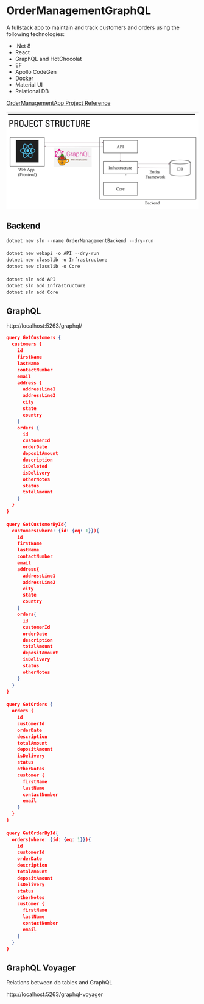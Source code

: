 # OrderManagementGraphQL

A fullstack app to maintain and track customers and orders using the following technologies:

- .Net 8
- React
- GraphQL and HotChocolat
- EF
- Apollo CodeGen
- Docker
- Material UI
- Relational DB

[OrderManagementApp Project Reference](https://github.com/ivanthagura/OrderManagementApp)

![Project Diagram](./.resources/images/001_project_diagram.png)

## Backend

```powershell
dotnet new sln --name OrderManagementBackend --dry-run

dotnet new webapi -o API --dry-run
dotnet new classlib -o Infrastructure
dotnet new classlib -o Core

dotnet sln add API
dotnet sln add Infrastructure
dotnet sln add Core
```

## GraphQL

http://localhost:5263/graphql/

```json
query GetCustomers {
  customers {
    id
    firstName
    lastName
    contactNumber
    email
    address {
      addressLine1
      addressLine2
      city
      state
      country
    }
    orders {
      id
      customerId
      orderDate
      depositAmount
      description
      isDeleted
      isDelivery
      otherNotes
      status
      totalAmount
    }
  }
}

query GetCustomerById{
  customers(where: {id: {eq: 1}}){
    id
    firstName
    lastName
    contactNumber
    email
    address{
      addressLine1
      addressLine2
      city
      state
      country
    }
    orders{
      id
      customerId
      orderDate
      description
      totalAmount
      depositAmount
      isDelivery
      status
      otherNotes
    }
  }
}

query GetOrders {
  orders {
    id
    customerId
    orderDate
    description
    totalAmount
    depositAmount
    isDelivery
    status
    otherNotes
    customer {
      firstName
      lastName
      contactNumber
      email
    }
  }
}

query GetOrderById{
  orders(where: {id: {eq: 1}}){
    id
    customerId
    orderDate
    description
    totalAmount
    depositAmount
    isDelivery
    status
    otherNotes
    customer {
      firstName
      lastName
      contactNumber
      email
    }
  }
}
```

## GraphQL Voyager

Relations between db tables and GraphQL

http://localhost:5263/graphql-voyager
